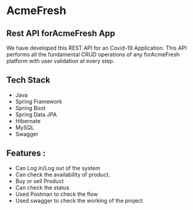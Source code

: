 # AcmeFresh
## Rest API forAcmeFresh App
We have developed this REST API for an Covid-19 Application. This API performs all the fundamental CRUD operations of any forAcmeFresh platform with user validation at every step.
   
## Tech Stack
* Java
* Spring Framework
* Spring Boot
* Spring Data JPA
* Hibernate
* MySQL
* Swagger

## Features :
* Can Log in/Log out of the system
* Can check the availability of product.
* Buy or sell Product
* Can check the status
* Used Postman to check the flow 
* Used swagger to check the working of the project
